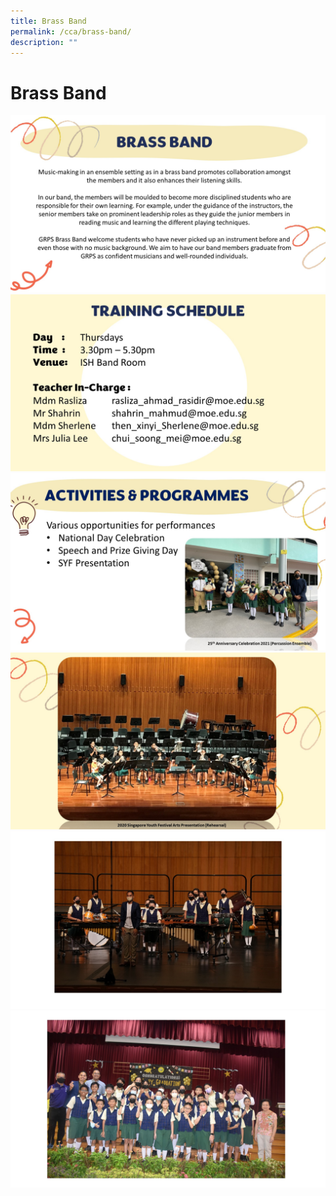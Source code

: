 ```yaml
---
title: Brass Band
permalink: /cca/brass-band/
description: ""
---
```

# Brass Band
![](/images/Departments/PE,%20CCA%20and%20Aesthetics/Cca/Brass%20Band/GRPS_Brass%20Band%201.jpg)
![](/images/Departments/PE,%20CCA%20and%20Aesthetics/Cca/Brass%20Band/GRPS_Brass%20Band%202.jpg)
![](/images/Departments/PE,%20CCA%20and%20Aesthetics/Cca/Brass%20Band/GRPS_Brass%20Band%203.jpg)
![](/images/Departments/PE,%20CCA%20and%20Aesthetics/Cca/Brass%20Band/GRPS_Brass%20Band%204.jpg)
![](/images/Departments/PE,%20CCA%20and%20Aesthetics/Cca/Brass%20Band/GRPS_Brass%20Band%205.jpg)
![](/images/Departments/PE,%20CCA%20and%20Aesthetics/Cca/Brass%20Band/GRPS_Brass%20Band%206.jpg)
